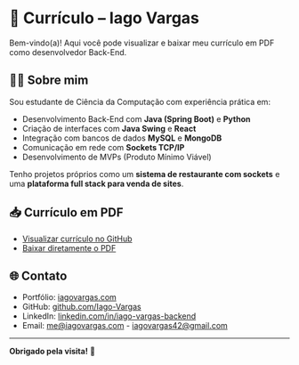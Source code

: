 # 📄 Currículo – Iago Vargas

Bem-vindo(a)! Aqui você pode visualizar e baixar meu currículo em PDF como desenvolvedor Back-End.

## 👨‍💻 Sobre mim

Sou estudante de Ciência da Computação com experiência prática em:

- Desenvolvimento Back-End com **Java (Spring Boot)** e **Python**
- Criação de interfaces com **Java Swing** e **React**
- Integração com bancos de dados **MySQL** e **MongoDB**
- Comunicação em rede com **Sockets TCP/IP**
- Desenvolvimento de MVPs (Produto Mínimo Viável)

Tenho projetos próprios como um **sistema de restaurante com sockets** e uma **plataforma full stack para venda de sites**.

## 📥 Currículo em PDF

- [Visualizar currículo no GitHub](https://github.com/Iago-Vargas/CV-Iago-Vargas/CV_Iago_Vargas.pdf)
- [Baixar diretamente o PDF](https://github.com/Iago-Vargas/CV-Iago-Vargas/CV_Iago_Vargas.pdf)

## 🌐 Contato

- Portfólio: [iagovargas.com](https://iagovargas.com)
- GitHub: [github.com/Iago-Vargas](https://github.com/Iago-Vargas)
- LinkedIn: [linkedin.com/in/iago-vargas-backend](https://linkedin.com/in/iago-vargas-backend)
- Email: me@iagovargas.com - iagovargas42@gmail.com

---

**Obrigado pela visita!** 🚀
